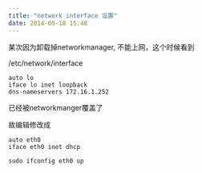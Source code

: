 ```yaml
---
title: "network interface 设置"
date: 2014-05-18 15:48
---
```


某次因为卸载掉networkmanager, 不能上网，这个时候看到

/etc/network/interface

```
auto lo
iface lo inet loopback
dns-nameservers 172.16.1.252
```

已经被networkmanger覆盖了

故编辑修改成

```
auto eth0
iface eth0 inet dhcp
```

```
sudo ifconfig eth0 up
```
